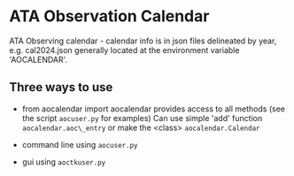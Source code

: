 # ATA Observation Calendar

ATA Observing calendar - calendar info is in json files delineated by year, e.g. cal2024.json generally located at the environment variable 'AOCALENDAR'.

## Three ways to use

- from aocalendar import aocalendar
    provides access to all methods (see the script `aocuser.py` for examples)
    Can use simple 'add' function `aocalendar.aoc\_entry` or make the \<class\> `aocalendar.Calendar`

- command line using `aocuser.py`

- gui using `aoctkuser.py`
